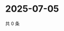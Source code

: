 # 2025-07-05

共 0 条

<!-- BEGIN ZHIHUVIDEO -->
<!-- 最后更新时间 Sat Jul 05 2025 18:11:20 GMT+0800 (China Standard Time) -->

<!-- END ZHIHUVIDEO -->
